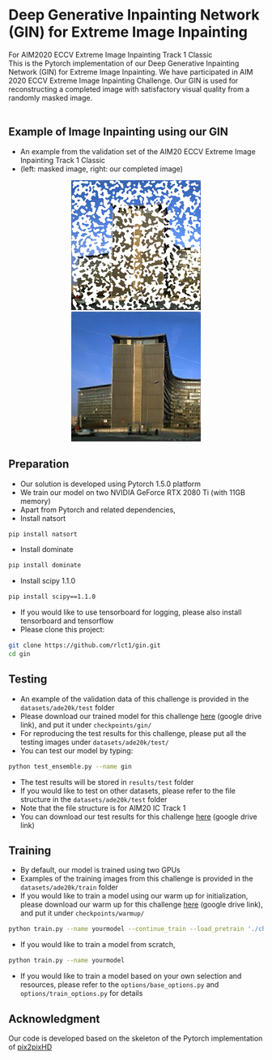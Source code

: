 # Deep Generative Inpainting Network (GIN) for Extreme Image Inpainting 
For AIM2020 ECCV Extreme Image Inpainting Track 1 Classic <br> 
This is the Pytorch implementation of our Deep Generative Inpainting Network (GIN) for Extreme Image Inpainting. We have participated in AIM 2020 ECCV Extreme Image Inpainting Challenge. Our GIN is used for reconstructing a completed image with satisfactory visual quality from a randomly masked image. <br><br> 

## Example of Image Inpainting using our GIN 
- An example from the validation set of the AIM20 ECCV Extreme Image Inpainting Track 1 Classic
- (left: masked image, right: our completed image) 
<p align='center'>  
  <img src='examples/AIM_IC_t1_validation_0_with_holes.png' width='256'/>
  <img src='examples/AIM_IC_t1_validation_0.png' width='256'/>
</p>

## Preparation 
- Our solution is developed using Pytorch 1.5.0 platform 
- We train our model on two NVIDIA GeForce RTX 2080 Ti (with 11GB memory) 
- Apart from Pytorch and related dependencies, 
- Install natsort
```bash
pip install natsort
```
- Install dominate 
```bash
pip install dominate
```
- Install scipy 1.1.0
```bash
pip install scipy==1.1.0
```
- If you would like to use tensorboard for logging, please also install tensorboard and tensorflow 
- Please clone this project: 
```bash
git clone https://github.com/rlct1/gin.git
cd gin
```

## Testing 
- An example of the validation data of this challenge is provided in the `datasets/ade20k/test` folder 
- Please download our trained model for this challenge [here](https://drive.google.com/file/d/1yOtMELWwTBc-PMSY69x1FH8D1anUN7tD/view?usp=sharing) (google drive link), and put it under `checkpoints/gin/`
- For reproducing the test results for this challenge, please put all the testing images under `datasets/ade20k/test/`
- You can test our model by typing: 
```bash
python test_ensemble.py --name gin 
```
- The test results will be stored in `results/test` folder 
- If you would like to test on other datasets, please refer to the file structure in the `datasets/ade20k/test` folder 
- Note that the file structure is for AIM20 IC Track 1 
- You can download our test results for this challenge [here](https://drive.google.com/file/d/1EJgQ3neOA2WkZMmG6uG0GG14VoLYmNFg/view?usp=sharing) (google drive link)

## Training 
- By default, our model is trained using two GPUs 
- Examples of the training images from this challenge is provided in the `datasets/ade20k/train` folder 
- If you would like to train a model using our warm up for initialization, please download our warm up for this challenge [here](https://drive.google.com/file/d/1T3ST-ujhtDZQpWUiagICOAIvBF7CMeYz/view?usp=sharing) (google drive link), and put it under `checkpoints/warmup/`
```bash
python train.py --name yourmodel --continue_train --load_pretrain './checkpoints/warmup' 
```
- If you would like to train a model from scratch, 
```bash
python train.py --name yourmodel 
```
- If you would like to train a model based on your own selection and resources, please refer to the `options/base_options.py` and `options/train_options.py` for details 

## Acknowledgment 
Our code is developed based on the skeleton of the Pytorch implementation of [pix2pixHD](https://github.com/NVIDIA/pix2pixHD)

